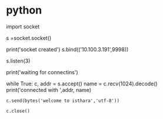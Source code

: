 # python

import socket


s =socket.socket()

print('socket created')
s.bind(('10.100.3.191',9998))

s.listen(3)

print('waiting for connectins')

while True:
    c, addr = s.accept()
    name = c.recv(1024).decode()
    print('connected with ',addr, name)

    c.send(bytes('welcome to isthara','utf-8'))

    c.close()
    

